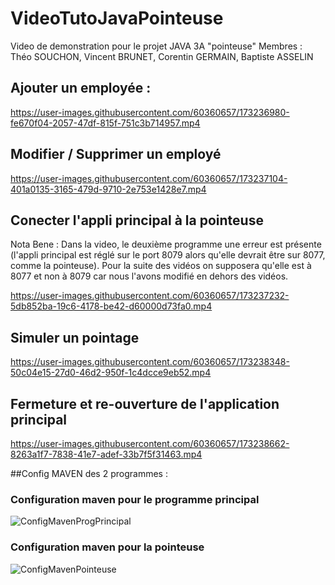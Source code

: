 # VideoTutoJavaPointeuse
Video de demonstration pour le projet JAVA 3A "pointeuse" Membres : Théo SOUCHON, Vincent BRUNET, Corentin GERMAIN, Baptiste ASSELIN

## Ajouter un employée :

https://user-images.githubusercontent.com/60360657/173236980-fe670f04-2057-47df-815f-751c3b714957.mp4


## Modifier / Supprimer un employé

https://user-images.githubusercontent.com/60360657/173237104-401a0135-3165-479d-9710-2e753e1428e7.mp4

## Conecter l'appli principal à la pointeuse
Nota Bene : Dans la video, le deuxième programme une erreur est présente (l'appli principal est réglé sur le port 8079 alors qu'elle devrait être sur 8077, comme la pointeuse). Pour la suite des vidéos on supposera qu'elle est à 8077 et non à 8079 car nous l'avons modifié en dehors des vidéos.

https://user-images.githubusercontent.com/60360657/173237232-5db852ba-19c6-4178-be42-d60000d73fa0.mp4

## Simuler un pointage

https://user-images.githubusercontent.com/60360657/173238348-50c04e15-27d0-46d2-950f-1c4dcce9eb52.mp4

## Fermeture et re-ouverture de l'application principal

https://user-images.githubusercontent.com/60360657/173238662-8263a1f7-7838-41e7-adef-33b7f5f31463.mp4

##Config MAVEN des 2 programmes :

### Configuration maven pour le programme principal
![ConfigMavenProgPrincipal](https://user-images.githubusercontent.com/60360657/173238966-a3cc0df1-54d2-4473-9c2f-f676146687a2.png)


### Configuration maven pour la pointeuse
![ConfigMavenPointeuse](https://user-images.githubusercontent.com/60360657/173239014-0c909478-1172-4d92-8e94-97c72d862eeb.png)
